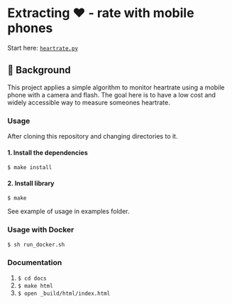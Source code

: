 # Extracting ❤️ - rate with mobile phones 

Start here: [`heartrate.py`](src/heartrate.py)

## 💭 Background
This project applies a simple algorithm to monitor heartrate using a mobile phone with a camera and flash. The goal here is to have a low cost and widely accessible way to measure someones heartrate.

### Usage
After cloning this repository and changing directories to it.

#### 1. Install the dependencies
```
$ make install
```
#### 2. Install library
```
$ make
```
See example of usage in examples folder.

### Usage with Docker 
```
$ sh run_docker.sh
```

### Documentation
1. `$ cd docs`
2. `$ make html`
3. `$ open _build/html/index.html`
